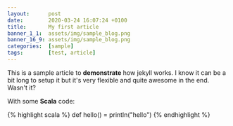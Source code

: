 ```yaml
---
layout:      post
date:        2020-03-24 16:07:24 +0100
title:       My first article
banner_1_1:  assets/img/sample_blog.png
banner_16_9: assets/img/sample_blog.png
categories:  [sample]
tags:        [test, article]
---
```

This is a sample article to **demonstrate** how jekyll works. I know it can be a bit long to setup it but it's very flexible and quite awesome in the end.
Wasn't it?

With some **Scala** code:

{% highlight scala %}
def hello() = println("hello")
{% endhighlight %}
